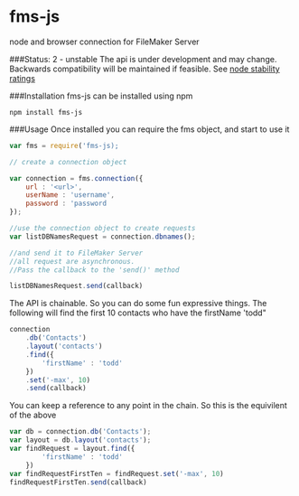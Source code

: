 # fms-js
node and browser connection for FileMaker Server

###Status: 2 - unstable
The api is under development and may change. Backwards compatibility will be maintained if feasible. See [node stability ratings](https://gist.github.com/isaacs/1776425)

###Installation
fms-js can be installed using npm 

`npm install fms-js`

###Usage
Once installed you can require the fms object, and start to use it

```javascript
var fms = require('fms-js);

// create a connection object

var connection = fms.connection({
	url : '<url>',
	userName : 'username',
	password : 'password
});

//use the connection object to create requests
var listDBNamesRequest = connection.dbnames();

//and send it to FileMaker Server
//all request are asynchronous. 
//Pass the callback to the 'send()' method

listDBNamesRequest.send(callback)

```

The API is chainable. So you can do some fun expressive things.  The following will find the first 10 contacts who have the firstName 'todd"

```javascript
connection
	.db('Contacts')
	.layout('contacts')
	.find({
		'firstName' : 'todd'
	})
	.set('-max', 10)
	.send(callback)

```
You can keep a reference to any point in the chain. So this is the equivilent of the above

```javascript
var db = connection.db('Contacts');
var layout = db.layout('contacts');
var findRequest = layout.find({
		'firstName' : 'todd'
	})
var findRequestFirstTen = findRequest.set('-max', 10)
findRequestFirstTen.send(callback)
```